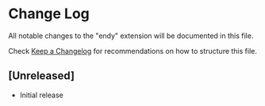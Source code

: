 # Change Log
All notable changes to the "endy" extension will be documented in this file.

Check [Keep a Changelog](http://keepachangelog.com/) for recommendations on how to structure this file.

## [Unreleased]
- Initial release